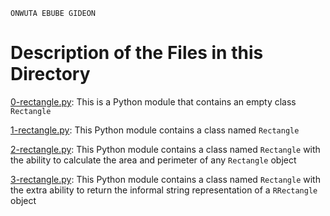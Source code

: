 ```
ONWUTA EBUBE GIDEON
```

# Description of the Files in this Directory


[0-rectangle.py](./0-rectangle.py): This is a Python module that contains an empty class ``Rectangle``



[1-rectangle.py](./1-rectangle.py): This Python module contains a class named ``Rectangle``



[2-rectangle.py](./2-rectangle.py): This Python module contains a class named ``Rectangle`` with the ability to calculate the area and perimeter of any ``Rectangle`` object



[3-rectangle.py](./3-rectangle.py): This Python module contains a class named ``Rectangle`` with the extra ability to return the informal string representation of a ``RRectangle`` object
